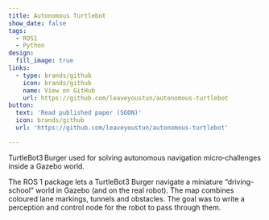 ```yaml
---
title: Autonomous Turtlebot
show_date: false
tags:
  - ROS1
  - Python
design:
  fill_image: true
links:
  - type: brands/github
    icon: brands/github
    name: View on GitHub
    url: https://github.com/leaveyoustun/autonomous-turtlebot
button:
  text: 'Read published paper (SOON)'
  icon: brands/github
  url: 'https://github.com/leaveyoustun/autonomous-turtlebot'

---
```


TurtleBot3 Burger used for solving autonomous navigation micro‑challenges inside a Gazebo world.

<!--more-->
The ROS 1 package lets a TurtleBot3 Burger navigate a miniature “driving-school” world in Gazebo (and on the real robot). The map combines coloured lane markings, tunnels and obstacles. The goal was to write a perception and control node for the robot to pass through them.
